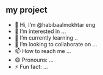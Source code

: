 ##  my project
- 👋 Hi, I’m @habibaalmokhtar eng
- 👀 I’m interested in  ...
- 🌱 I’m currently learning ..
- 💞️ I’m looking to collaborate on  ...
- 📫 How to reach me ...
- 😄 Pronouns: ...
- ⚡ Fun fact: ...

<!---
habibaalmokhtar/habibaalmokhtar is a ✨ special ✨ repository because its `README.md` (this file) appears on your GitHub profile.
You can click the Preview link to take a look at your changes.
--->
